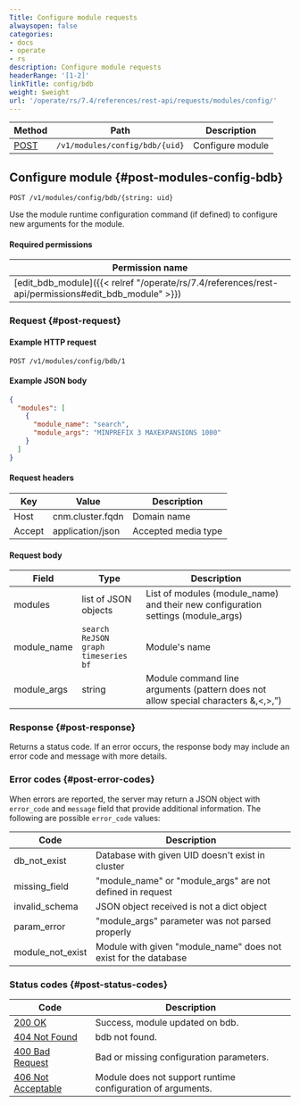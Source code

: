 ```yaml
---
Title: Configure module requests
alwaysopen: false
categories:
- docs
- operate
- rs
description: Configure module requests
headerRange: '[1-2]'
linkTitle: config/bdb
weight: $weight
url: '/operate/rs/7.4/references/rest-api/requests/modules/config/'
---
```


| Method | Path | Description |
|--------|------|-------------|
| [POST](#post-modules-config-bdb) | `/v1/modules/config/bdb/{uid}` | Configure module |

## Configure module {#post-modules-config-bdb}

	POST /v1/modules/config/bdb/{string: uid}

Use the module runtime configuration command (if defined) to configure new arguments for the module.

#### Required permissions

| Permission name |
|-----------------|
| [edit_bdb_module]({{< relref "/operate/rs/7.4/references/rest-api/permissions#edit_bdb_module" >}}) |

### Request {#post-request} 

#### Example HTTP request

	POST /v1/modules/config/bdb/1

#### Example JSON body

```json
{
  "modules": [
    {
      "module_name": "search",
      "module_args": "MINPREFIX 3 MAXEXPANSIONS 1000"
    }
  ]
}
```

#### Request headers

| Key | Value | Description |
|-----|-------|-------------|
| Host | cnm.cluster.fqdn | Domain name |
| Accept | application/json | Accepted media type |


#### Request body

| Field | Type | Description |
|-------|------|-------------|
| modules | list of JSON objects | List of modules (module_name) and their new configuration settings (module_args) |
| module_name | `search`<br />`ReJSON`<br />`graph`<br />`timeseries`<br />`bf` | Module's name |
| module_args | string | Module command line arguments (pattern does not allow special characters &,<,>,”) |

### Response {#post-response} 

Returns a status code. If an error occurs, the response body may include an error code and message with more details.

### Error codes {#post-error-codes} 

When errors are reported, the server may return a JSON object with `error_code` and `message` field that provide additional information. The following are possible `error_code` values:

| Code | Description |
|------|-------------|
| db_not_exist | Database with given UID doesn't exist in cluster | 
| missing_field | "module_name" or "module_args" are not defined in request | 
| invalid_schema | JSON object received is not a dict object | 
| param_error | "module_args" parameter was not parsed properly | 
| module_not_exist | Module with given "module_name" does not exist for the database | 

### Status codes {#post-status-codes} 

| Code | Description |
|------|-------------|
| [200 OK](http://www.w3.org/Protocols/rfc2616/rfc2616-sec10.html#sec10.2.1) | Success, module updated on bdb. |
| [404 Not Found](http://www.w3.org/Protocols/rfc2616/rfc2616-sec10.html#sec10.4.5) | bdb not found. |
| [400 Bad Request](http://www.w3.org/Protocols/rfc2616/rfc2616-sec10.html#sec10.4.1) | Bad or missing configuration parameters. |
| [406 Not Acceptable](http://www.w3.org/Protocols/rfc2616/rfc2616-sec10.html#sec10.4.7) | Module does not support runtime configuration of arguments. |
